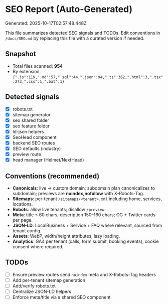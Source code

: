 # SEO Report (Auto-Generated)

Generated: 2025-10-17T02:57:48.448Z

This file summarizes detected SEO signals and TODOs. Edit conventions in `/docs/SEO.md` by replacing this file with a curated version if needed.

## Snapshot
- Total files scanned: **954**
- By extension: `{".js":119,".md":57,".sql":44,".json":94,".ts":362,".html":3,".tsx":273,".css":1,".bat":1}`

## Detected signals
- [x] robots.txt
- [x] sitemap generator
- [x] seo shared folder
- [x] seo feature folder
- [x] ld-json helpers
- [x] SeoHead component
- [x] backend SEO routes
- [x] SEO defaults (industry)
- [x] preview route
- [x] head manager (Helmet/NextHead)

## Conventions (recommended)
- **Canonicals**: live → custom domain; subdomain plan canonicalizes to subdomain; previews are **noindex,nofollow** with X-Robots-Tag.
- **Sitemaps**: per-tenant `/sitemaps/<tenant>.xml` including home, services, locations.
- **Robots**: allow live tenants; disallow `/preview`.
- **Meta**: title ≤ 60 chars; description 150–160 chars; OG + Twitter cards per page.
- **JSON-LD**: LocalBusiness + Service + FAQ where relevant, sourced from tenant config.
- **Assets**: WebP, width/height attributes, lazy loading.
- **Analytics**: GA4 per tenant (calls, form submit, booking events), cookie consent where required.

## TODOs
- [ ] Ensure preview routes send `noindex` meta and X-Robots-Tag headers
- [ ] Add per-tenant sitemap generation
- [ ] Add/verify robots.txt
- [ ] Centralize JSON-LD helpers
- [ ] Enforce meta/title via a shared SEO component
